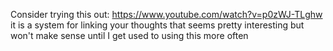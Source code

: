 Consider trying this out: https://www.youtube.com/watch?v=p0zWJ-TLghw it is a system for linking your thoughts that seems pretty interesting but won't make sense until I get used to using this more often